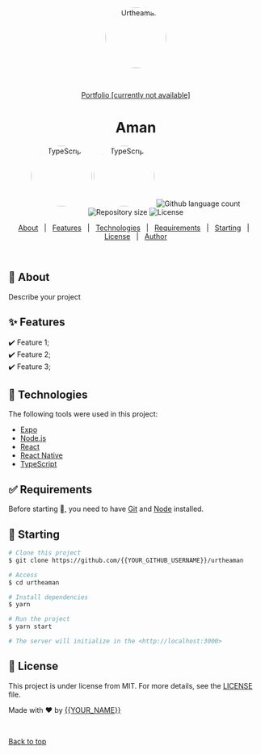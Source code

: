 <div align="center" id="top"> 
  <img src="https://avatars.githubusercontent.com/u/62852336?v=4" style="width:120; border-radius: 50%;" alt="Urtheaman" />

&#xa0;

<a href="https://urtheaman.netlify.app">Portfolio [currently not available]</a>

</div>

<h1 align="center">Aman</h1>

<p align="center">
  <img alt="TypeScript" style="width:120; border-radius: 50%;" src="https://cdn-images-1.medium.com/max/1200/1*mn6bOs7s6Qbao15PMNRyOA.png">
  <img alt="TypeScript" style="width:120; border-radius: 50%;" src="https://th.bing.com/th/id/OIP.5kvpxVbWPk7jHs3psz0BowHaGf?pid=ImgDet&rs=1">

  <img alt="Github language count" src="https://img.shields.io/github/languages/count/{{YOUR_GITHUB_USERNAME}}/urtheaman?color=56BEB8">

  <img alt="Repository size" src="https://img.shields.io/github/repo-size/{{YOUR_GITHUB_USERNAME}}/urtheaman?color=56BEB8">

  <img alt="License" src="https://img.shields.io/github/license/urtheaman?color=green">

  <!-- <img alt="Github issues" src="https://img.shields.io/github/issues/{{YOUR_GITHUB_USERNAME}}/urtheaman?color=56BEB8" /> -->

  <!-- <img alt="Github forks" src="https://img.shields.io/github/forks/{{YOUR_GITHUB_USERNAME}}/urtheaman?color=56BEB8" /> -->

  <!-- <img alt="Github stars" src="https://img.shields.io/github/stars/{{YOUR_GITHUB_USERNAME}}/urtheaman?color=56BEB8" /> -->
</p>

<!-- Status -->

<!-- <h4 align="center">
	🚧  Urtheaman 🚀 Under construction...  🚧
</h4>

<hr> -->

<p align="center">
  <a href="#dart-about">About</a> &#xa0; | &#xa0; 
  <a href="#sparkles-features">Features</a> &#xa0; | &#xa0;
  <a href="#rocket-technologies">Technologies</a> &#xa0; | &#xa0;
  <a href="#white_check_mark-requirements">Requirements</a> &#xa0; | &#xa0;
  <a href="#checkered_flag-starting">Starting</a> &#xa0; | &#xa0;
  <a href="#memo-license">License</a> &#xa0; | &#xa0;
  <a href="https://github.com/{{YOUR_GITHUB_USERNAME}}" target="_blank">Author</a>
</p>

<br>

## :dart: About

Describe your project

## :sparkles: Features

:heavy_check_mark: Feature 1;\
:heavy_check_mark: Feature 2;\
:heavy_check_mark: Feature 3;

## :rocket: Technologies

The following tools were used in this project:

- [Expo](https://expo.io/)
- [Node.js](https://nodejs.org/en/)
- [React](https://pt-br.reactjs.org/)
- [React Native](https://reactnative.dev/)
- [TypeScript](https://www.typescriptlang.org/)

## :white_check_mark: Requirements

Before starting :checkered_flag:, you need to have [Git](https://git-scm.com) and [Node](https://nodejs.org/en/) installed.

## :checkered_flag: Starting

```bash
# Clone this project
$ git clone https://github.com/{{YOUR_GITHUB_USERNAME}}/urtheaman

# Access
$ cd urtheaman

# Install dependencies
$ yarn

# Run the project
$ yarn start

# The server will initialize in the <http://localhost:3000>
```

## :memo: License

This project is under license from MIT. For more details, see the [LICENSE](LICENSE.md) file.

Made with :heart: by <a href="https://github.com/{{YOUR_GITHUB_USERNAME}}" target="_blank">{{YOUR_NAME}}</a>

&#xa0;

<a href="#top">Back to top</a>
